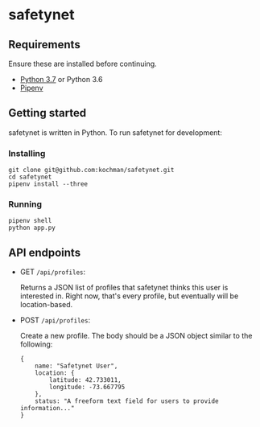 # safetynet

## Requirements

Ensure these are installed before continuing.

- [Python 3.7](https://www.python.org) or Python 3.6
- [Pipenv](https://docs.pipenv.org)

## Getting started

safetynet is written in Python. To run safetynet for development:

### Installing

```
git clone git@github.com:kochman/safetynet.git
cd safetynet
pipenv install --three
```

### Running

```
pipenv shell
python app.py
```

## API endpoints

- GET `/api/profiles`:

    Returns a JSON list of profiles that safetynet thinks this user is interested in. Right now, that's every profile, but eventually will be location-based.

- POST `/api/profiles`:

    Create a new profile. The body should be a JSON object similar to the following:

    ```
    {
        name: "Safetynet User",
        location: {
            latitude: 42.733011,
            longitude: -73.667795
        },
        status: "A freeform text field for users to provide information..."
    }
    ```
